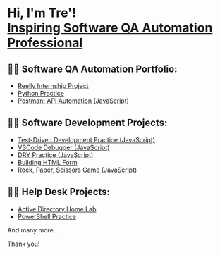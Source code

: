 <h1>Hi, I'm Tre'! <br/><a href="https://github.com/trebman95">Inspiring Software QA Automation Professional</a> </h1>

<h2>👨‍💻 Software QA Automation Portfolio:</h2>

  - [Reelly Internship Project](https://github.com/trebman95/ReellyInternship)
  - [Python Practice](https://github.com/trebman95/Intro-to-Python)
  - [Postman: API Automation (JavaScript)](https://github.com/trebman95/Postman-API-Automation)


 <h2>👨‍💻 Software Development Projects:</h2>
  
  - [Test-Driven Development Practice (JavaScript)](https://github.com/trebman95/TDD-Style-Project/tree/part-time)
  - [VSCode Debugger (JavaScript)](https://github.com/trebman95/VSCODE-Debug)
  - [DRY Practice (JavaScript)](https://github.com/trebman95/DRY-practice)
  - [Building HTML Form](https://github.com/trebman95/building-html-forms)
  - [Rock, Paper, Scissors Game (JavaScript)](https://github.com/trebman95/Rock-Paper-Scissors)

<h2>👨‍💻 Help Desk Projects:</h2>

  - [Active Directory Home Lab](https://github.com/trebman95/ActiveDirectoryLab)
  - [PowerShell Practice](https://github.com/trebman95/PowerShellPractice)

And many more...

Thank you!

<!--
**trebman95/trebman95** is a ✨ _special_ ✨ repository because its `README.md` (this file) appears on your GitHub profile.
-->
